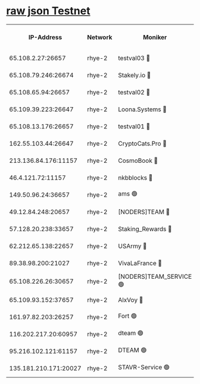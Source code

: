 
[raw json Testnet](https://rpc-check.quickt.stavr.tech/quickt/rpc-quickt-result.json)
=


<table><tr><th>IP-Address</th><th>Network</th><th>Moniker</th><th>Latest Block Height</th><th>Earliest Block Height</th><th>Catching Up</th><th>Tx Index</th><th>Voting Power</th><th>Scan Time</th></tr><tr><td>65.108.2.27:26657</td><td>rhye-2</td><td>testval03 🔴</td><td>661886</td><td>1</td><td>False</td><td>on</td><td>11002050</td><td>2024-02-05T03:13:37.115116117UTC</td></tr><tr><td>65.108.79.246:26674</td><td>rhye-2</td><td>Stakely.io 🔴</td><td>661886</td><td>1</td><td>False</td><td>on</td><td>10010</td><td>2024-02-05T03:13:41.582053121UTC</td></tr><tr><td>65.108.65.94:26657</td><td>rhye-2</td><td>testval02 🔴</td><td>661887</td><td>1</td><td>False</td><td>on</td><td>11002050</td><td>2024-02-05T03:13:44.398458941UTC</td></tr><tr><td>65.109.39.223:26647</td><td>rhye-2</td><td>Loona.Systems 🔴</td><td>661887</td><td>1</td><td>False</td><td>off</td><td>86949</td><td>2024-02-05T03:13:47.374123042UTC</td></tr><tr><td>65.108.13.176:26657</td><td>rhye-2</td><td>testval01 🔴</td><td>661888</td><td>1</td><td>False</td><td>on</td><td>13082010</td><td>2024-02-05T03:13:48.101875229UTC</td></tr><tr><td>162.55.103.44:26647</td><td>rhye-2</td><td>CryptoCats.Pro 🔴</td><td>661893</td><td>1</td><td>False</td><td>off</td><td>9999</td><td>2024-02-05T03:14:18.549999006UTC</td></tr><tr><td>213.136.84.176:11157</td><td>rhye-2</td><td>CosmoBook 🔴</td><td>661891</td><td>65301</td><td>False</td><td>off</td><td>1528057</td><td>2024-02-05T03:14:12.090728872UTC</td></tr><tr><td>46.4.121.72:11157</td><td>rhye-2</td><td>nkbblocks 🔴</td><td>661884</td><td>70101</td><td>False</td><td>off</td><td>81491</td><td>2024-02-05T03:13:29.023067018UTC</td></tr><tr><td>149.50.96.24:36657</td><td>rhye-2</td><td>ams 🟢</td><td>661890</td><td>133501</td><td>False</td><td>on</td><td>0</td><td>2024-02-05T03:14:01.552914041UTC</td></tr><tr><td>49.12.84.248:20657</td><td>rhye-2</td><td>[NODERS]TEAM 🔴</td><td>661890</td><td>146001</td><td>False</td><td>on</td><td>59690</td><td>2024-02-05T03:13:59.056824897UTC</td></tr><tr><td>57.128.20.238:33657</td><td>rhye-2</td><td>Staking_Rewards 🔴</td><td>661887</td><td>149101</td><td>False</td><td>on</td><td>9900</td><td>2024-02-05T03:13:47.003453056UTC</td></tr><tr><td>62.212.65.138:22657</td><td>rhye-2</td><td>USArmy 🔴</td><td>563100</td><td>198001</td><td>False</td><td>on</td><td>59069</td><td>2024-02-05T03:13:36.343238526UTC</td></tr><tr><td>89.38.98.200:21027</td><td>rhye-2</td><td>VivaLaFrance 🔴</td><td>661884</td><td>220501</td><td>False</td><td>off</td><td>10000</td><td>2024-02-05T03:13:31.526566005UTC</td></tr><tr><td>65.108.226.26:30657</td><td>rhye-2</td><td>[NODERS]TEAM_SERVICE 🟢</td><td>661887</td><td>241501</td><td>False</td><td>on</td><td>0</td><td>2024-02-05T03:13:47.759912215UTC</td></tr><tr><td>65.109.93.152:37657</td><td>rhye-2</td><td>AlxVoy 🔴</td><td>661885</td><td>315173</td><td>False</td><td>on</td><td>143351</td><td>2024-02-05T03:13:33.961616102UTC</td></tr><tr><td>161.97.82.203:26257</td><td>rhye-2</td><td>Fort 🟢</td><td>563100</td><td>330438</td><td>False</td><td>on</td><td>0</td><td>2024-02-05T03:13:28.762226991UTC</td></tr><tr><td>116.202.217.20:60957</td><td>rhye-2</td><td>dteam 🟢</td><td>661887</td><td>421794</td><td>False</td><td>on</td><td>0</td><td>2024-02-05T03:13:44.710921654UTC</td></tr><tr><td>95.216.102.121:61157</td><td>rhye-2</td><td>DTEAM 🟢</td><td>657915</td><td>656801</td><td>False</td><td>on</td><td>0</td><td>2024-02-05T03:13:41.916456405UTC</td></tr><tr><td>135.181.210.171:20027</td><td>rhye-2</td><td>STAVR-Service 🟢</td><td>661889</td><td>658501</td><td>False</td><td>on</td><td>0</td><td>2024-02-05T03:13:56.649583750UTC</td></tr></table>
